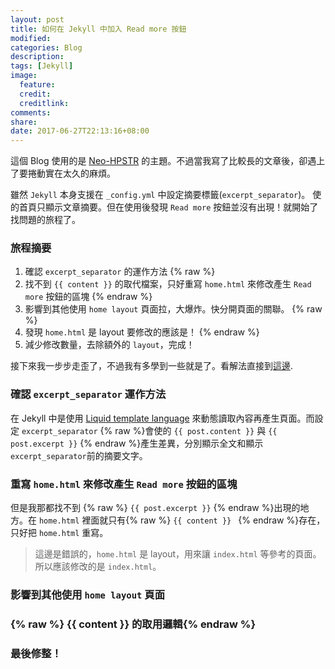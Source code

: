 ```yaml
---
layout: post
title: 如何在 Jekyll 中加入 Read more 按鈕
modified:
categories: Blog
description:
tags: [Jekyll]
image:
  feature:
  credit:
  creditlink:
comments:
share:
date: 2017-06-27T22:13:16+08:00
---
```


這個 Blog 使用的是 [Neo-HPSTR](https://github.com/aron-bordin/neo-hpstr-jekyll-theme)
的主題。不過當我寫了比較長的文章後，卻遇上了要捲動實在太久的麻煩。

雖然 `Jekyll` 本身支援在 `_config.yml` 中設定摘要標籤(`excerpt_separator`)。
使的首頁只顯示文章摘要。但在使用後發現 `Read more` 按鈕並沒有出現！就開始了找問題的旅程了。

### 旅程摘要

1. 確認 `excerpt_separator` 的運作方法
{% raw %}
2. 找不到 `{{ content }}` 的取代檔案，只好重寫 `home.html` 來修改產生 `Read more` 按鈕的區塊
{% endraw %}
3. 影響到其他使用 `home layout` 頁面拉，大爆炸。快分開頁面的關聯。
{% raw %}
4. 發現 `home.html` 是 layout 要修改的應該是！
{% endraw %}
5. 減少修改數量，去除額外的 `layout`，完成！

<!--more-->

接下來我一步步走歪了，不過我有多學到一些就是了。看解法直接到[這邊](#anchor).

### 確認 `excerpt_separator` 運作方法

在 Jekyll 中是使用 [Liquid template language](https://shopify.github.io/liquid/)
來動態讀取內容再產生頁面。而設定 `excerpt_separator` {% raw %}會使的 `{{ post.content }}`
與 `{{ post.excerpt }}` {% endraw %}產生差異，分別顯示全文和顯示`excerpt_separator`前的摘要文字。

### 重寫 `home.html` 來修改產生 `Read more` 按鈕的區塊

但是我那都找不到 {% raw %} `{{ post.excerpt }}` {% endraw %}出現的地方。在 `home.html`
裡面就只有{% raw %} `{{ content }} ` {% endraw %}存在，只好把 `home.html` 重寫。

> 這邊是錯誤的，`home.html` 是 layout，用來讓 `index.html` 等參考的頁面。所以應該修改的是 `index.html`。

### 影響到其他使用 `home layout` 頁面

### {% raw %} {{ content }} 的取用邏輯{% endraw %}

<a id="anchor"></a>

### 最後修整！
